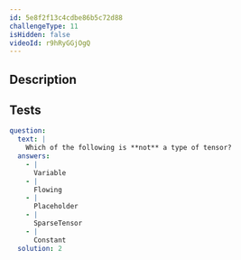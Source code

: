 ```yaml
---
id: 5e8f2f13c4cdbe86b5c72d88
challengeType: 11
isHidden: false
videoId: r9hRyGGjOgQ
---
```


## Description

<section id='description'>
</section>

## Tests

<section id='tests'>

```yml
question:
  text: |
    Which of the following is **not** a type of tensor?
  answers:
    - |
      Variable
    - |
      Flowing
    - |
      Placeholder
    - |
      SparseTensor
    - |
      Constant
  solution: 2
```

</section>
